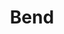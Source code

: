---
title: Bend
crosslinks:
- oregon
- Deschutes
- IAmA
- familyguy
- Roadcam
- autotldr
- AMAAggregator
- IWantOut
---